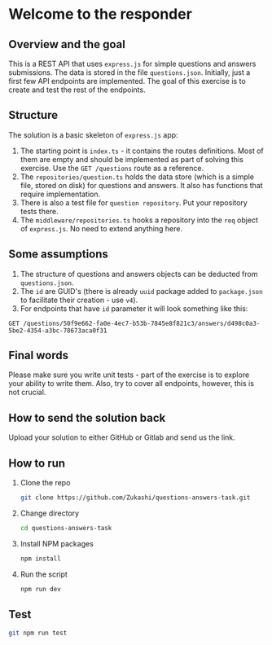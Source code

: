 # Welcome to the responder

## Overview and the goal

This is a REST API that uses `express.js` for simple questions and answers submissions. The data is stored in the file `questions.json`. Initially, just a first few API endpoints are implemented. The goal of this exercise is to create and test the rest of the endpoints.

## Structure

The solution is a basic skeleton of `express.js` app:

1. The starting point is `index.ts` - it contains the routes definitions. Most of them are empty and should be implemented as part of solving this exercise. Use the `GET /questions` route as a reference.
2. The `repositories/question.ts` holds the data store (which is a simple file, stored on disk) for questions and answers. It also has functions that require implementation.
3. There is also a test file for `question repository`. Put your repository tests there.
4. The `middleware/repositories.ts` hooks a repository into the `req` object of `express.js`. No need to extend anything here.

## Some assumptions

1. The structure of questions and answers objects can be deducted from `questions.json`.
2. The `id` are GUID's (there is already `uuid` package added to `package.json` to facilitate their creation - use `v4`).
3. For endpoints that have `id` parameter it will look something like this:

```
GET /questions/50f9e662-fa0e-4ec7-b53b-7845e8f821c3/answers/d498c0a3-5be2-4354-a3bc-78673aca0f31
```

## Final words

Please make sure you write unit tests - part of the exercise is to explore your ability to write them. Also, try to cover all endpoints, however, this is not crucial.

## How to send the solution back

Upload your solution to either GitHub or Gitlab and send us the link.

## How to run

1. Clone the repo
   ```sh
   git clone https://github.com/Zukashi/questions-answers-task.git
   ```
2. Change directory
   ```sh
   cd questions-answers-task
   ```
3. Install NPM packages
   ```sh
   npm install
   ```
4. Run the script
   ```sh
   npm run dev
   ```
   
## Test 
   ```sh
   git npm run test
   ```
